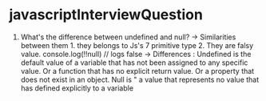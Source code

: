 # javascriptInterviewQuestion

1. What's the difference between undefined and null?
-> Similarities between them 1. they belongs to Js's 7 primitive type
                             2. They are falsy value. console.log(!!null) // logs false
-> Differences : Undefined is the default value of a variable that has not been assigned to any specific value. Or a function
                 that has no explicit return value. Or a property that does not exist in an object.
                 Null is " a value that represents no value that has defined explicitly to a variable
